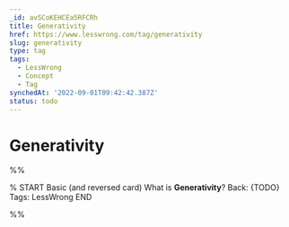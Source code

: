 ```yaml
---
_id: avSCoKEHCEa5RFCRh
title: Generativity
href: https://www.lesswrong.com/tag/generativity
slug: generativity
type: tag
tags:
  - LessWrong
  - Concept
  - Tag
synchedAt: '2022-09-01T09:42:42.387Z'
status: todo
---
```


# Generativity


%%

% START
Basic (and reversed card)
What is **Generativity**?
Back: {TODO}
Tags: LessWrong
END

%%
	

